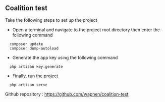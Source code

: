## Coalition test

Take the following steps to set up the project

- Open a terminal and navigate to the project root directory then enter the following command

```
  composer update
  composer dump-autoload
```

- Generate the app key using the following command

```
  php artisan key:generate
```

- Finally, run the project

```
  php artisan serve
```
Github repository : https://github.com/wapnen/coalition-test

